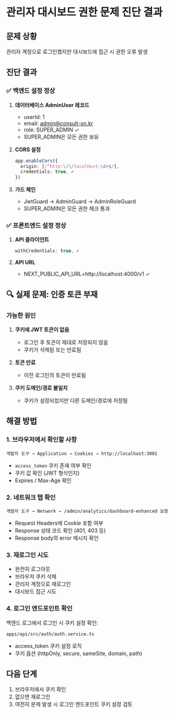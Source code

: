 # 관리자 대시보드 권한 문제 진단 결과

## 문제 상황
관리자 계정으로 로그인했지만 대시보드에 접근 시 권한 오류 발생

## 진단 결과

### ✅ 백엔드 설정 정상
1. **데이터베이스 AdminUser 레코드**
   - userId: 1
   - email: admin@consult-on.kr
   - role: SUPER_ADMIN ✓
   - SUPER_ADMIN은 모든 권한 보유

2. **CORS 설정**
   ```typescript
   app.enableCors({
     origin: [/^http:\/\/localhost:\d+$/],
     credentials: true, ✓
   })
   ```

3. **가드 체인**
   - JwtGuard → AdminGuard → AdminRoleGuard
   - SUPER_ADMIN은 모든 권한 체크 통과

### ✅ 프론트엔드 설정 정상
1. **API 클라이언트**
   ```typescript
   withCredentials: true, ✓
   ```

2. **API URL**
   - NEXT_PUBLIC_API_URL=http://localhost:4000/v1 ✓

## 🔍 실제 문제: 인증 토큰 부재

### 가능한 원인
1. **쿠키에 JWT 토큰이 없음**
   - 로그인 후 토큰이 제대로 저장되지 않음
   - 쿠키가 삭제됨 또는 만료됨

2. **토큰 만료**
   - 이전 로그인의 토큰이 만료됨

3. **쿠키 도메인/경로 불일치**
   - 쿠키가 설정되었지만 다른 도메인/경로에 저장됨

## 해결 방법

### 1. 브라우저에서 확인할 사항
```
개발자 도구 → Application → Cookies → http://localhost:3001
```
- `access_token` 쿠키 존재 여부 확인
- 쿠키 값 확인 (JWT 형식인지)
- Expires / Max-Age 확인

### 2. 네트워크 탭 확인
```
개발자 도구 → Network → /admin/analytics/dashboard-enhanced 요청
```
- Request Headers에 Cookie 포함 여부
- Response 상태 코드 확인 (401, 403 등)
- Response body의 error 메시지 확인

### 3. 재로그인 시도
- 완전히 로그아웃
- 브라우저 쿠키 삭제
- 관리자 계정으로 재로그인
- 대시보드 접근 시도

### 4. 로그인 엔드포인트 확인
백엔드 로그에서 로그인 시 쿠키 설정 확인:
```
apps/api/src/auth/auth.service.ts
```
- access_token 쿠키 설정 로직
- 쿠키 옵션 (httpOnly, secure, sameSite, domain, path)

## 다음 단계

1. 브라우저에서 쿠키 확인
2. 없으면 재로그인
3. 여전히 문제 발생 시 로그인 엔드포인트 쿠키 설정 검토

